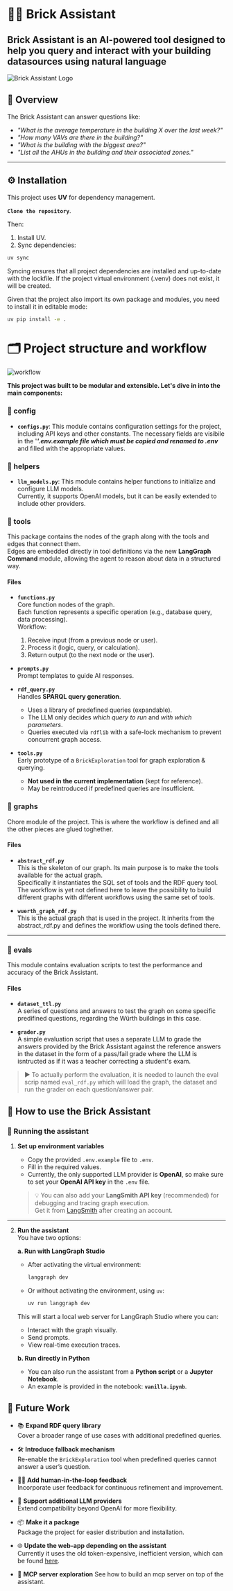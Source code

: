 # 🧱🔗 Brick Assistant 

## Brick Assistant is an AI-powered tool designed to help you query and interact with your building datasources using natural language

![Brick Assistant Logo](pics/brick-assistant.png)

## 📖 Overview
The Brick Assistant can answer questions like:

- *"What is the average temperature in the building X over the last week?"*
- *"How many VAVs are there in the building?"*
- *"What is the building with the biggest area?"*
- *"List all the AHUs in the building and their associated zones."*

---

## ⚙️ Installation

This project uses **UV** for dependency management.  

**``Clone the repository``**.

Then:

1. Install UV.  
2. Sync dependencies:

```bash
uv sync
```

Syncing ensures that all project dependencies are installed and up-to-date with the lockfile.
If the project virtual environment (.venv) does not exist, it will be created.

Given that the project also import its own package and modules, you need to install it in editable mode:

```bash
uv pip install -e .
```

# 🗂️ Project structure and workflow

![workflow](pics/workflow.png)

**This project was built to be modular and extensible. Let's dive in into the main components:**

### 📁 config
- **`configs.py`**:
This module contains configuration settings for the project, including API keys and other constants.
The necessary fields are visibile in the '***'.env.example file which must be copied and renamed to .env*** and filled with the appropriate values.

### 📁 helpers

- **`llm_models.py`**:
This module contains helper functions to initialize and configure LLM models.  
Currently, it supports OpenAI models, but it can be easily extended to include other providers.  
  

### 📁 tools

This package contains the nodes of the graph along with the tools and edges that connect them.  
Edges are embedded directly in tool definitions via the new **LangGraph Command** module, allowing the agent to reason about data in a structured way.

#### Files

- **`functions.py`**  
  Core function nodes of the graph.  
  Each function represents a specific operation (e.g., database query, data processing).  
  Workflow:  
  1. Receive input (from a previous node or user).  
  2. Process it (logic, query, or calculation).  
  3. Return output (to the next node or the user).  

- **`prompts.py`**  
  Prompt templates to guide AI responses.

- **`rdf_query.py`**  
  Handles **SPARQL query generation**.  
  - Uses a library of predefined queries (expandable).  
  - The LLM only decides *which query to run* and *with which parameters*.  
  - Queries executed via `rdflib` with a safe-lock mechanism to prevent concurrent graph access.

- **`tools.py`**  
  Early prototype of a `BrickExploration` tool for graph exploration & querying.  
  - **Not used in the current implementation** (kept for reference).  
  - May be reintroduced if predefined queries are insufficient.


### 📁 graphs
Chore module of the project. This is where the workflow is defined and all the other pieces are glued toghether. 

#### Files

- **`abstract_rdf.py`**  
  This is the skeleton of our graph. Its main purpose is to make the tools available for the actual graph.  
  Specifically it instantiates the SQL set of tools and the RDF query tool. The workflow is yet not defined here to leave the possibility to build different graphs with different workflows using the same set of tools.

- **`wuerth_graph_rdf.py`**  
  This is the actual graph that is used in the project. It inherits from the abstract_rdf.py and defines the workflow using the tools defined there.

---

### 📁 evals
This module contains evaluation scripts to test the performance and accuracy of the Brick Assistant.

#### Files
- **`dataset_ttl.py`**  
  A series of questions and answers to test the graph on some specific predifined questions, regarding the Würth buildings in this case.

- **`grader.py`**  
  A simple evaluation script that uses a separate LLM to grade the answers provided by the Brick Assistant against the reference answers in the dataset in the form of a pass/fail grade where the LLM is isntructed as if it was a teacher correcting a student's exam.


> ▶️ To actually perform the evaluation, it is needed to launch the eval scrip named `eval_rdf.py` which will load the graph, the dataset and run the grader on each question/answer pair.

## 🚀 How to use the Brick Assistant

### 🏃 Running the assistant 

1. **Set up environment variables**  
   - Copy the provided `.env.example` file to `.env`.  
   - Fill in the required values.  
   - Currently, the only supported LLM provider is **OpenAI**, so make sure to set your **OpenAI API key** in the `.env` file.  


   > 💡 You can also add your **LangSmith API key** (recommended) for debugging and tracing graph execution.  
   > Get it from [LangSmith](https://langchain.com/langsmith) after creating an account.  

---

2. **Run the assistant**  
   You have two options:  

   **a. Run with LangGraph Studio**  
   - After activating the virtual environment:  
     ```bash
     langgraph dev
     ```  
   - Or without activating the environment, using `uv`:  
     ```bash
     uv run langgraph dev
     ```  

   This will start a local web server for LangGraph Studio where you can:  
   - Interact with the graph visually.  
   - Send prompts.  
   - View real-time execution traces.  

   **b. Run directly in Python**  
   - You can also run the assistant from a **Python script** or a **Jupyter Notebook**.  
   - An example is provided in the notebook: **`vanilla.ipynb`**.  

## 🔮 Future Work

- 📚 **Expand RDF query library**  
  Cover a broader range of use cases with additional predefined queries.  

- 🛠️ **Introduce fallback mechanism**  
  Re-enable the `BrickExploration` tool when predefined queries cannot answer a user’s question.  

- 👩‍🏫 **Add human-in-the-loop feedback**  
  Incorporate user feedback for continuous refinement and improvement.  

- 🤖 **Support additional LLM providers**  
  Extend compatibility beyond OpenAI for more flexibility.  

- 📦 **Make it a package**  
  Package the project for easier distribution and installation.  

- 🌐 **Update the web-app depending on the assistant**  
  Currently it uses the old token-expensive, inefficient version, which can be found [here](https://gitlab.inf.unibz.it/eeb/wuerth-agent). 
   
- 🧪 **MCP server exploration**
See how to build an mcp server on top of the assistant.
